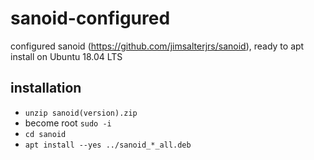 # sanoid-configured
configured sanoid (https://github.com/jimsalterjrs/sanoid), ready to apt install on Ubuntu 18.04 LTS

## installation
* `unzip sanoid(version).zip`
* become root `sudo -i`
* `cd sanoid`
* `apt install --yes ../sanoid_*_all.deb`

